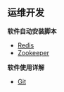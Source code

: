 ## 运维开发

**软件自动安装脚本**
- [Redis](https://github.com/mrlapulga/DevOps/blob/master/Redis/RedisREADME.md)
- [Zookeeper](https://github.com/mrlapulga/DevOps/blob/master/Zookeeper/ZookeeperREADME.md)

**软件使用详解**
- [Git](https://github.com/mrlapulga/DevOps/tree/master/Git/README.md)

